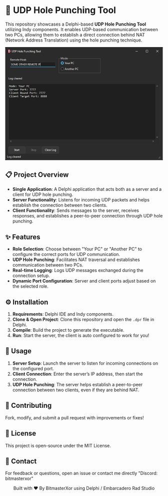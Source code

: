 # 📡 UDP Hole Punching Tool

This repository showcases a Delphi-based **UDP Hole Punching Tool** utilizing Indy components. It enables UDP-based communication between two PCs, allowing them to establish a direct connection behind NAT (Network Address Translation) using the hole punching technique.

<p align="center">
  <img src="Preview.png" alt="Preview">
</p>


## 📋 Project Overview
- **Single Application**: A Delphi application that acts both as a server and a client for UDP hole punching.
- **Server Functionality**: Listens for incoming UDP packets and helps establish the connection between two clients.
- **Client Functionality**: Sends messages to the server, receives responses, and establishes a peer-to-peer connection through UDP hole punching.

## ✨ Features
- **Role Selection**: Choose between "Your PC" or "Another PC" to configure the correct ports for UDP communication.
- **UDP Hole Punching**: Facilitates NAT traversal and establishes communication between two PCs.
- **Real-time Logging**: Logs UDP messages exchanged during the connection setup.
- **Dynamic Port Configuration**: Server and client ports adjust based on the selected role.

## ⚙️ Installation
1. **Requirements**: Delphi IDE and Indy components.
2. **Clone & Open Project**: Clone this repository and open the `.dpr` file in Delphi.
3. **Compile**: Build the project to generate the executable.
4. **Run**: Start the server, the client is auto configured to work for you!

## 🔌 Usage
1. **Server Setup**: Launch the server to listen for incoming connections on the configured port.
2. **Client Connection**: Enter the server’s IP address, then start the connection.
3. **UDP Hole Punching**: The server helps establish a peer-to-peer connection between two clients, even if they are behind NAT.

## 🤝 Contributing
Fork, modify, and submit a pull request with improvements or fixes!

## 📜 License
This project is open-source under the MIT License.

## 📧 Contact
For feedback or questions, open an issue or contact me directly "Discord: bitmasterxor"

<p align="center">Built with ❤️ By BitmasterXor using Delphi / Embarcadero Rad Studio</p>
